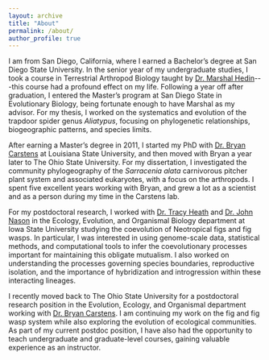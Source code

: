 ```yaml
---
layout: archive
title: "About"
permalink: /about/
author_profile: true
---
```


I am from San Diego, California, where I earned a Bachelor’s degree at San Diego State University. In the senior year of my undergraduate studies, I took a course in Terrestrial Arthropod Biology taught by [Dr. Marshal Hedin](https://marshalhedinlab.com/)---this course had a profound effect on my life. Following a year off after graduation, I entered the Master’s program at San Diego State in Evolutionary Biology, being fortunate enough to have Marshal as my advisor. For my thesis, I worked on the systematics and evolution of the trapdoor spider genus *Aliatypus*, focusing on phylogenetic relationships, biogeographic patterns, and species limits.

After earning a Master’s degree in 2011, I started my PhD with [Dr. Bryan Carstens](https://carstenslab.osu.edu/) at Louisiana State University, and then moved with Bryan a year later to The Ohio State University. For my dissertation, I investigated the community phylogeography of the *Sarracenia alata* carnivorous pitcher plant system and associated eukaryotes, with a focus on the arthropods. I spent five excellent years working with Bryan, and grew a lot as a scientist and as a person during my time in the Carstens lab.

For my postdoctoral research, I worked with [Dr. Tracy Heath](http://phyloworks.org/) and [Dr. John Nason](https://www.eeob.iastate.edu/faculty/nason/) in the Ecology, Evolution, and Organismal Biology department at Iowa State University studying the coevolution of Neotropical figs and fig wasps. In particular, I was interested in using genome-scale data, statistical methods, and computational tools to infer the coevolutionary processes important for maintaining this obligate mutualism. I also worked on understanding the processes governing species boundaries, reproductive isolation, and the importance of hybridization and introgression within these interacting lineages.

I recently moved back to The Ohio State University for a postdoctoral research position in the Evolution, Ecology, and Organismal department working with [Dr. Bryan Carstens](https://carstenslab.osu.edu/). I am continuing my work on the fig and fig wasp system while also exploring the evolution of ecological communities. As part of my current postdoc position, I have also had the opportunity to teach undergraduate and graduate-level courses, gaining valuable experience as an instructor.
